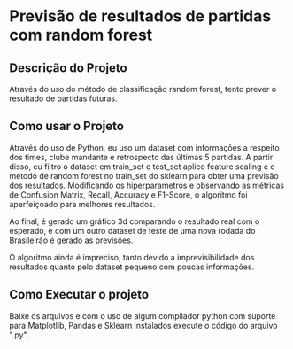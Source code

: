 # Previsão de resultados de partidas com random forest

## Descrição do Projeto 

Através do uso do método de classificação random forest, tento prever o resultado de partidas futuras.

## Como usar o Projeto 

Através do uso de Python, eu uso um dataset com informações a respeito dos times, clube mandante e retrospecto das últimas 5 partidas. A partir disso, eu filtro o dataset em train_set e test_set aplico feature scaling e o método de random forest no train_set do sklearn para obter uma previsão dos resultados. Modificando os hiperparametros e observando as métricas de Confusion Matrix, Recall, Accuracy e F1-Score, o algoritmo foi aperfeiçoado para melhores resultados.

Ao final, é gerado um gráfico 3d comparando o resultado real com o esperado, e com um outro dataset de teste de uma nova rodada do Brasileirão é gerado as previsões.

O algoritmo ainda é impreciso, tanto devido a imprevisibilidade dos resultados quanto pelo dataset pequeno com poucas informações.

## Como Executar o projeto

Baixe os arquivos e com o uso de algum compilador python com suporte para Matplotlib, Pandas e Sklearn instalados execute o código do arquivo ".py".
